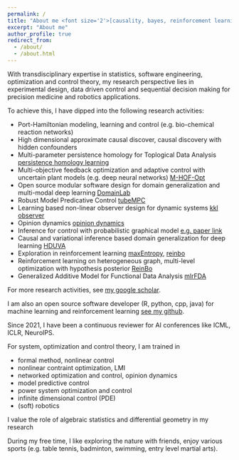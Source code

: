 ```yaml
---
permalink: /
title: "About me <font size='2'>[causality, bayes, reinforcement learning, optimization and control]<font>"
excerpt: "About me"
author_profile: true
redirect_from: 
  - /about/
  - /about.html
---
```


With transdisciplinary expertise in statistics, software engineering, optimization and control theory, my research perspective lies in experimental design, data driven control and sequential decision making for precision medicine and robotics applications. 
  
To achieve this, I have dipped into the following research activities:

- Port-Hamiltonian modeling, learning and control (e.g. bio-chemical reaction networks)
- High dimensional approximate causal discover, causal discovery with hidden confounders
- Multi-parameter persistence homology for Toplogical Data Analysis [persistence homology learning](https://github.com/smilesun/multi_parameter_persistence_homology_path_learning)
- Multi-objective feedback optimization and adaptive control with uncertain plant models (e.g. deep neural networks) [M-HOF-Opt](https://arxiv.org/pdf/2403.13728.pdf)
- Open source modular software design for domain generalization and multi-modal deep learning [DomainLab](https://github.com/marrlab/DomainLab)
- Robust Model Predicative Control [tubeMPC](https://github.com/smilesun/tube_mpc)
- Learning based non-linear observer design for dynamic systems [kkl observer](https://arxiv.org/pdf/2210.01476.pdf)
- Opinion dynamics [opinion dynamics](https://people.kth.se/~kallej/papers/network_ifac23xing.pdf)
- Inference for control with probabilistic graphical model [e.g. paper link](https://ieeexplore.ieee.org/document/9003114)
- Causal and variational inference based domain generalization for deep learning [HDUVA](https://arxiv.org/pdf/2101.09436.pdf)
- Exploration in reinforcement learning [maxEntropy](http://proceedings.mlr.press/v97/zhao19d/zhao19d.pdf), [reinbo](https://link.springer.com/chapter/10.1007/978-3-030-43823-4_7)
- Reinforcement learning on heterogeneous graph, multi-level optimization with hypothesis posterior [ReinBo](https://link.springer.com/chapter/10.1007/978-3-030-43823-4_7)
- Generalized Additive Model for Functional Data Analysis [mlrFDA](https://arxiv.org/pdf/1911.07511.pdf)

For more research activities, see [my google scholar](https://scholar.google.de/citations?user=FnWKUqYAAAAJ&hl=en).

I am also an open source software developer (R, python, cpp, java) for machine learning and reinforcement learning [see my github](https://github.com/smilesun).
 
Since 2021, I have been a continuous reviewer for AI conferences like ICML, ICLR, NeuroIPS.

For system, optimization and control theory, I am trained in 
  - formal method, nonlinear control
  - nonlinear contraint optimization, LMI
  - networked optimization and control, opinion dynamics
  - model predictive control
  - power system optimization and control
  - infinite dimensional control (PDE)
  - (soft) robotics
  
I value the role of algebraic statistics and differential geometry in my research 

During my free time, I like exploring the nature with friends, enjoy various sports (e.g. table tennis, badminton, swimming, entry level martial arts).
